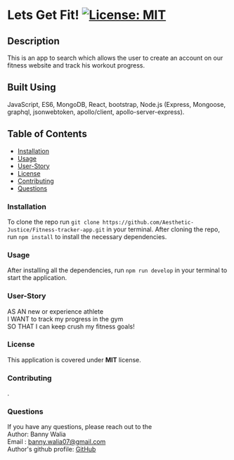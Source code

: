 # Lets Get Fit! [![License: MIT](https://img.shields.io/badge/License-MIT-yellow.svg)](https://opensource.org/licenses/MIT)

## Description

This is an app to search which allows the user to create an account on our fitness website and track his workout progress.

## Built Using

JavaScript, ES6, MongoDB, React, bootstrap, Node.js (Express, Mongoose, graphql, jsonwebtoken, apollo/client, apollo-server-express).

## Table of Contents

- [Installation](#Installation)
- [Usage](#Usage)
- [User-Story](#User-Story)
- [License](#License)
- [Contributing](#Contributing)
- [Questions](#Questions)

### Installation

To clone the repo run `git clone https://github.com/Aesthetic-Justice/Fitness-tracker-app.git` in your terminal. After cloning the repo, run `npm install` to install the necessary dependencies.

### Usage

After installing all the dependencies, run `npm run develop` in your terminal to start the application.

### User-Story

AS AN new or experience athlete<br>
I WANT to track my progress in the gym<br>
SO THAT I can keep crush my fitness goals!<br>

### License

This application is covered under **MIT** license.

### Contributing

.

### Questions

If you have any questions, please reach out to the<br>
Author: Banny Walia <br>
Email : <banny.walia07@gmail.com> <br>
Author's github profile: [GitHub](https://github.com/bannywalia)

